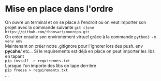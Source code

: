 # Mise en place dans l'ordre

On ouvre un terminal et on se place à l'endroit ou on veut importer son projet avec la commande suivante `git clone https://github.com/thomsart/monrepo.git`<br>
On créer ensuite son environement virtuel grâce à la commande `python3 -m venv env`<br>
Maintenant on créer notre .gitignore pour l'ignorer lors des push.
    env
    __pycahe__/
    etc...
Si le requirements est déjà en place on peut importer les libs en tapant<br>
`pip install -r requiremnts.txt`<br>
Lorsque l'on importe des libs on tape derrière<br>
`pip freeze > requirements.txt`<br>
...